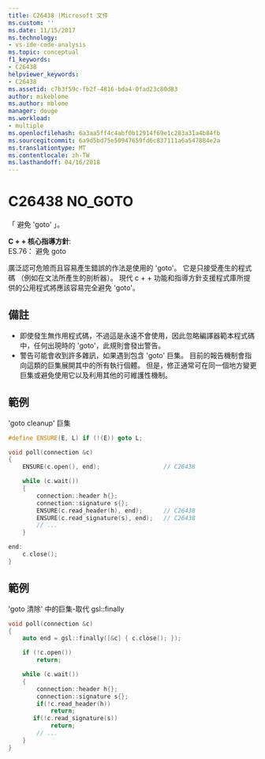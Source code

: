 ```yaml
---
title: C26438 |Microsoft 文件
ms.custom: ''
ms.date: 11/15/2017
ms.technology:
- vs-ide-code-analysis
ms.topic: conceptual
f1_keywords:
- C26438
helpviewer_keywords:
- C26438
ms.assetid: c7b3f59c-fb2f-4816-bda4-0fad23c80d83
author: mikeblome
ms.author: mblome
manager: douge
ms.workload:
- multiple
ms.openlocfilehash: 6a3aa5ff4c4abf0b12914f69e1c283a31a4b84fb
ms.sourcegitcommit: 6a9d5bd75e50947659fd6c837111a6a547884e2a
ms.translationtype: MT
ms.contentlocale: zh-TW
ms.lasthandoff: 04/16/2018
---
```

# <a name="c26438-nogoto"></a>C26438 NO_GOTO
「 避免 'goto' 」。

**C + + 核心指導方針**:   
ES.76： 避免 goto

廣泛認可危險而且容易產生錯誤的作法是使用的 'goto'。 它是只接受產生的程式碼 （例如在文法所產生的剖析器）。 現代 c + + 功能和指導方針支援程式庫所提供的公用程式將應該容易完全避免 'goto'。

## <a name="remarks"></a>備註    
 -  即使發生無作用程式碼，不過這是永遠不會使用，因此忽略編譯器範本程式碼中，任何出現時的 'goto'，此規則會發出警告。
-  警告可能會收到許多雜訊，如果遇到包含 'goto' 巨集。 目前的報告機制會指向這類的巨集展開其中的所有執行個體。 但是，修正通常可在同一個地方變更巨集或避免使用它以及利用其他的可維護性機制。
## <a name="example"></a>範例 
'goto cleanup' 巨集

```cpp
#define ENSURE(E, L) if (!(E)) goto L;

void poll(connection &c)
{
    ENSURE(c.open(), end);                  // C26438

    while (c.wait())
    {
        connection::header h{};
        connection::signature s{};
        ENSURE(c.read_header(h), end);      // C26438
        ENSURE(c.read_signature(s), end);   // C26438
        // ...
    }

end:
    c.close();
}
```

## <a name="example"></a>範例 
'goto 清除' 中的巨集-取代 gsl::finally

```cpp
void poll(connection &c)
{
    auto end = gsl::finally([&c] { c.close(); });

    if (!c.open())
        return;

    while (c.wait())
    {
        connection::header h{};
        connection::signature s{};
        if(!c.read_header(h))
            return;
       if(!c.read_signature(s))
            return;
        // ...
    }
}
```
